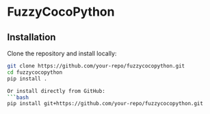 # FuzzyCocoPython

## Installation

Clone the repository and install locally:
```bash
git clone https://github.com/your-repo/fuzzycocopython.git
cd fuzzycocopython
pip install .

Or install directly from GitHub:
```bash
pip install git+https://github.com/your-repo/fuzzycocopython.git
